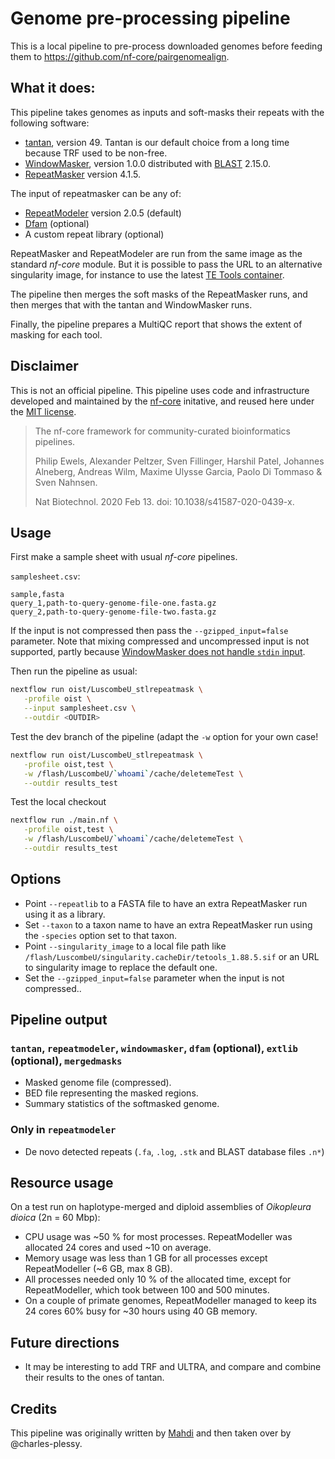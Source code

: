 # Genome pre-processing pipeline

This is a local pipeline to pre-process downloaded genomes before feeding them
to <https://github.com/nf-core/pairgenomealign>.

## What it does:

This pipeline takes genomes as inputs and soft-masks their repeats with the following software:

- [tantan](https://gitlab.com/mcfrith/tantan), version 49.  Tantan is our default choice from a long time because TRF used to be non-free.
- [WindowMasker](https://doi.org/10.1093/bioinformatics/bti774), version 1.0.0 distributed with [BLAST](https://www.ncbi.nlm.nih.gov/books/NBK569845/#ckbk_Createmaskedb.Create_masking_inform_1) 2.15.0.
- [RepeatMasker](https://www.repeatmasker.org/) version 4.1.5.

The input of repeatmasker can be any of:

- [RepeatModeler](https://github.com/Dfam-consortium/RepeatModeler) version 2.0.5 (default)
- [Dfam](https://www.dfam.org/home) (optional)
- A custom repeat library (optional)

RepeatMasker and RepeatModeler are run from the same image as the standard _nf-core_ module. But it is possible to pass the URL to an alternative singularity image, for instance to use the latest [TE Tools container](https://github.com/Dfam-consortium/TETools?tab=readme-ov-file#dfam-te-tools-container).

The pipeline then merges the soft masks of the RepeatMasker runs, and then merges that with the tantan and WindowMasker runs.

Finally, the pipeline prepares a MultiQC report that shows the extent of masking for each tool.

## Disclaimer

This is not an official pipeline. This pipeline uses code and infrastructure developed and maintained by the [nf-core](https://nf-co.re) initative, and reused here under the [MIT license](https://github.com/nf-core/tools/blob/master/LICENSE).

> The nf-core framework for community-curated bioinformatics pipelines.
>
> Philip Ewels, Alexander Peltzer, Sven Fillinger, Harshil Patel, Johannes Alneberg, Andreas Wilm, Maxime Ulysse Garcia, Paolo Di Tommaso & Sven Nahnsen.
>
> Nat Biotechnol. 2020 Feb 13. doi: 10.1038/s41587-020-0439-x.

## Usage

First make a sample sheet with usual _nf-core_ pipelines.

`samplesheet.csv`:

```csv
sample,fasta
query_1,path-to-query-genome-file-one.fasta.gz
query_2,path-to-query-genome-file-two.fasta.gz
```

If the input is not compressed then pass the `--gzipped_input=false` parameter.
Note that mixing compressed and uncompressed input is not supported, partly
because [WindowMasker does not handle `stdin` input](https://github.com/ncbi/ncbi-cxx-toolkit-public/issues/21).

Then run the pipeline as usual:

```bash
nextflow run oist/LuscombeU_stlrepeatmask \
   -profile oist \
   --input samplesheet.csv \
   --outdir <OUTDIR>
```

Test the dev branch of the pipeline (adapt the `-w` option for your own case!

```bash
nextflow run oist/LuscombeU_stlrepeatmask \
   -profile oist,test \
   -w /flash/LuscombeU/`whoami`/cache/deletemeTest \
   --outdir results_test
```

Test the local checkout

```bash
nextflow run ./main.nf \
   -profile oist,test \
   -w /flash/LuscombeU/`whoami`/cache/deletemeTest \
   --outdir results_test
```

## Options

- Point `--repeatlib` to a FASTA file to have an extra RepeatMasker run using it as a library.
- Set `--taxon` to a taxon name to have an extra RepeatMasker run using the `-species` option set to that taxon.
- Point `--singularity_image` to a local file path like `/flash/LuscombeU/singularity.cacheDir/tetools_1.88.5.sif` or an URL to singularity image to replace the default one.
- Set the `--gzipped_input=false` parameter when the input is not compressed..

## Pipeline output

### `tantan`, `repeatmodeler`, `windowmasker`, `dfam` (optional), `extlib` (optional), `mergedmasks`

- Masked genome file (compressed).
- BED file representing the masked regions.
- Summary statistics of the softmasked genome.

### Only in `repeatmodeler`

- De novo detected repeats (`.fa`, `.log`, `.stk` and BLAST database files `.n*`)

## Resource usage

On a test run on haplotype-merged and diploid assemblies of _Oikopleura dioica_ (2n = 60 Mbp):

- CPU usage was ~50 % for most processes. RepeatModeller was allocated 24 cores and used ~10 on average.
- Memory usage was less than 1 GB for all processes except RepeatModeller (~6 GB, max 8 GB).
- All processes needed only 10 % of the allocated time, except for RepeatModeller, which took between 100 and 500 minutes.
- On a couple of primate genomes, RepeatModeller managed to keep its 24 cores 60% busy for ~30 hours using 40 GB memory.

## Future directions

- It may be interesting to add TRF and ULTRA, and compare and combine their results to the ones of tantan.

## Credits

This pipeline was originally written by [Mahdi](https://github.com/U13bs1125) and then
taken over by @charles-plessy.
